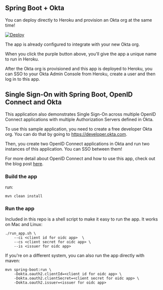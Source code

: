 ## Spring Boot + Okta

You can deploy directly to Heroku and provision an Okta org at the same time!

[![Deploy](https://www.herokucdn.com/deploy/button.svg)](https://heroku.com/deploy)

The app is already configured to integrate with your new Okta org.

When you click the purple button above, you'll give the app a unique name to run in Heroku.

After the Okta org is provisioned and this app is deployed to Heroku, you can SSO to your
Okta Admin Console from Heroku, create a user and then log in to this app.

## Single Sign-On with Spring Boot, OpenID Connect and Okta

This application also demonstrates Single Sign-On across multiple OpenID Connect applications
with multiple Authorization Servers defined in Okta.

To use this sample application, you need to create a free developer Okta org. You can do that by going to
https://developer.okta.com.

Then, you create two OpenID Connect applications in Okta and run two instances of this application. You can SSO between them!

For more detail about OpenID Connect and how to use this app, check out the blog post [here](https://developer.okta.com/blog/2019/05/02/spring-boot-single-sign-on-oauth-2).

### Build the app

run:

```mvn clean install```

### Run the app

Included in this repo is a shell script to make it easy to run the app. It works on Mac and Linux:

```
./run_app.sh \
    --ci <client id for oidc app>  \
    --cs <client secret for oidc app> \
    --is <issuer for oidc app>
```

If you're on a different system, you can also run the app directly with maven:

```
mvn spring-boot:run \
    -Dokta.oauth2.clientId=<client id for oidc app> \
    -Dokta.oauth2.clientSecret=<client secret for oidc app> \
    -Dokta.oauth2.issuer=<issuer for oidc app>
```
